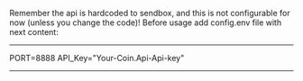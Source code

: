 Remember the api is hardcoded to sendbox, and this is not configurable for now (unless you change the code)!
Before usage add config.env file with next content:

---

PORT=8888
API_Key="Your-Coin.Api-Api-key"

---
